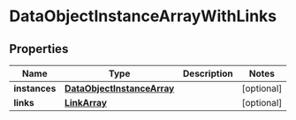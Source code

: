
# DataObjectInstanceArrayWithLinks

## Properties
Name | Type | Description | Notes
------------ | ------------- | ------------- | -------------
**instances** | [**DataObjectInstanceArray**](DataObjectInstanceArray.md) |  |  [optional]
**links** | [**LinkArray**](LinkArray.md) |  |  [optional]



